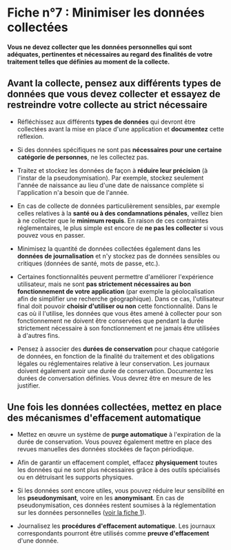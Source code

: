 # Fiche n°7 : Minimiser les données collectées

#### Vous ne devez collecter que les données personnelles qui sont adéquates, pertinentes et nécessaires au regard des finalités de votre traitement telles que définies au moment de la collecte.

## Avant la collecte, pensez aux différents types de données que vous devez collecter et essayez de restreindre votre collecte au strict nécessaire

* Réfléchissez aux différents **types de données** qui devront être collectées avant la mise en place d'une application et **documentez** cette réflexion.

* Si des données spécifiques ne sont pas **nécessaires pour une certaine catégorie de personnes**, ne les collectez pas.

* Traitez et stockez les données de façon à **réduire leur précision** (à l'instar de la pseudonymisation). Par exemple, stockez seulement l'année de naissance au lieu d'une date de naissance complète si l'application n'a besoin que de l'année.

* En cas de collecte de données particulièrement sensibles, par exemple celles relatives à la **santé ou à des condamnations pénales**, veillez bien à ne collecter que le **minimum requis**. En raison de ces contraintes réglementaires, le plus simple est encore de **ne pas les collecter** si vous pouvez vous en passer.

* Minimisez la quantité de données collectées également dans les **données de journalisation** et n'y stockez pas de données sensibles ou critiques (données de santé, mots de passe, etc.).

* Certaines fonctionnalités peuvent permettre d'améliorer l'expérience utilisateur, mais ne sont **pas strictement nécessaires au bon fonctionnement de votre application** (par exemple la géolocalisation afin de simplifier une recherche géographique). Dans ce cas, l'utilisateur final doit pouvoir **choisir d'utiliser ou non** cette fonctionnalité. Dans le cas où il l'utilise, les données que vous êtes amené à collecter pour son fonctionnement ne doivent être conservées que pendant la durée strictement nécessaire à son fonctionnement et ne jamais être utilisées à d'autres fins.

* Pensez à associer des **durées de conservation** pour chaque catégorie de données, en fonction de la finalité du traitement et des obligations légales ou réglementaires relative à leur conservation. Les journaux doivent également avoir une durée de conservation. Documentez les durées de conversation définies. Vous devrez être en mesure de les justifier.

## Une fois les données collectées, mettez en place des mécanismes d'effacement automatique

* Mettez en œuvre un système de **purge automatique** à l'expiration de la durée de conservation. Vous pouvez également mettre en place des revues manuelles des données stockées de façon périodique.

* Afin de garantir un effacement complet, effacez **physiquement** toutes les données qui ne sont plus nécessaires grâce à des outils spécialisés ou en détruisant les supports physiques.

* Si les données sont encore utiles, vous pouvez réduire leur sensibilité en les **pseudonymisant**, voire en les **anonymisant**. En cas de pseudonymisation, ces données restent soumises à la réglementation sur les données personnelles ([voir la fiche 1](#Fiche_n°1_:_Identifier_les_données_à_caractère_personnel)).

* Journalisez les **procédures d'effacement automatique**. Les journaux correspondants pourront être utilisés comme **preuve d'effacement** d'une donnée.
